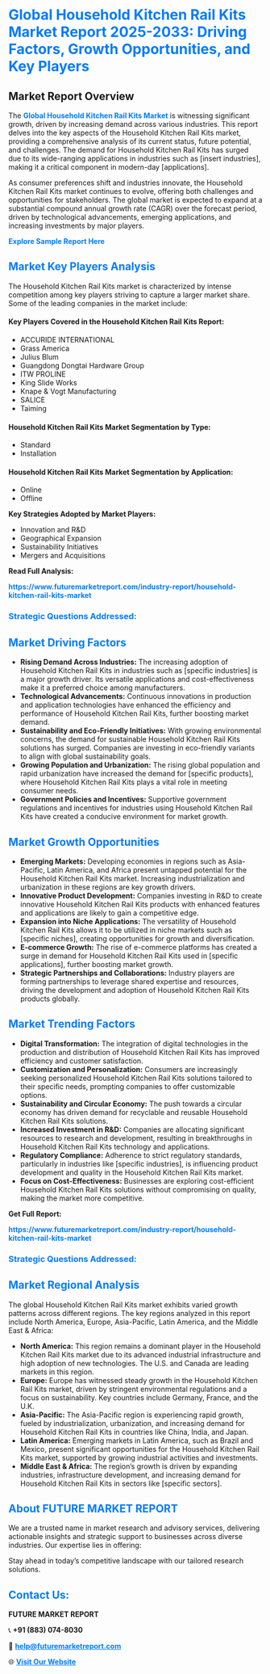 <h1 style="color: #007BFF;">Global Household Kitchen Rail Kits Market Report 2025-2033: Driving Factors, Growth Opportunities, and Key Players</h1>

<section id="overview">
<h2>Market Report Overview</h2>
<p>The <a href="https://www.futuremarketreport.com/industry-report/household-kitchen-rail-kits-market" style="color: #007BFF; text-decoration: none;"><strong>Global Household Kitchen Rail Kits Market</strong></a> is witnessing significant growth, driven by increasing demand across various industries. This report delves into the key aspects of the Household Kitchen Rail Kits market, providing a comprehensive analysis of its current status, future potential, and challenges. The demand for Household Kitchen Rail Kits has surged due to its wide-ranging applications in industries such as [insert industries], making it a critical component in modern-day [applications].</p>
<p>As consumer preferences shift and industries innovate, the Household Kitchen Rail Kits market continues to evolve, offering both challenges and opportunities for stakeholders. The global market is expected to expand at a substantial compound annual growth rate (CAGR) over the forecast period, driven by technological advancements, emerging applications, and increasing investments by major players.</p>
</section>

<section id="overview">
<p><a href="https://www.futuremarketreport.com/request-sample/reportId=28714" style="color: #007BFF; text-decoration: none;"><strong>Explore Sample Report Here</strong></a></p>
</section>

<section id="key-players">
<h2 style="color: #007BFF;">Market Key Players Analysis</h2>
<p>The Household Kitchen Rail Kits market is characterized by intense competition among key players striving to capture a larger market share. Some of the leading companies in the market include:</p>
<h4>Key Players Covered in the Household Kitchen Rail Kits Report:</h4>
<ul><li>ACCURIDE INTERNATIONAL</li><li>Grass America</li><li>Julius Blum</li><li>Guangdong Dongtai Hardware Group</li><li>ITW PROLINE</li><li>King Slide Works</li><li>Knape &amp; Vogt Manufacturing</li><li>SALICE</li><li>Taiming</li></ul>
<h4>Household Kitchen Rail Kits Market Segmentation by Type:</h4>
<ul><li>Standard</li><li>Installation</li></ul>

<h4>Household Kitchen Rail Kits Market Segmentation by Application:</h4>
<ul><li>Online</li><li>Offline</li></ul>
<p><strong>Key Strategies Adopted by Market Players:</strong></p>
<ul>
<li>Innovation and R&D</li>
<li>Geographical Expansion</li>
<li>Sustainability Initiatives</li>
<li>Mergers and Acquisitions</li>
</ul>
</section>

<section>
<p><strong>Read Full Analysis: </strong></p><a href="https://www.futuremarketreport.com/industry-report/household-kitchen-rail-kits-market" style="color: #007BFF; text-decoration: none;"><strong>https://www.futuremarketreport.com/industry-report/household-kitchen-rail-kits-market</strong></a>
<h3 style="color: #007BFF;">Strategic Questions Addressed:</h3>
</section>

<section id="driving-factors">
<h2 style="color: #007BFF;">Market Driving Factors</h2>
<ul>
<li><strong>Rising Demand Across Industries:</strong> The increasing adoption of Household Kitchen Rail Kits in industries such as [specific industries] is a major growth driver. Its versatile applications and cost-effectiveness make it a preferred choice among manufacturers.</li>
<li><strong>Technological Advancements:</strong> Continuous innovations in production and application technologies have enhanced the efficiency and performance of Household Kitchen Rail Kits, further boosting market demand.</li>
<li><strong>Sustainability and Eco-Friendly Initiatives:</strong> With growing environmental concerns, the demand for sustainable Household Kitchen Rail Kits solutions has surged. Companies are investing in eco-friendly variants to align with global sustainability goals.</li>
<li><strong>Growing Population and Urbanization:</strong> The rising global population and rapid urbanization have increased the demand for [specific products], where Household Kitchen Rail Kits plays a vital role in meeting consumer needs.</li>
<li><strong>Government Policies and Incentives:</strong> Supportive government regulations and incentives for industries using Household Kitchen Rail Kits have created a conducive environment for market growth.</li>
</ul>
</section>

<section id="growth-opportunities">
<h2 style="color: #007BFF;">Market Growth Opportunities</h2>
<ul>
<li><strong>Emerging Markets:</strong> Developing economies in regions such as Asia-Pacific, Latin America, and Africa present untapped potential for the Household Kitchen Rail Kits market. Increasing industrialization and urbanization in these regions are key growth drivers.</li>
<li><strong>Innovative Product Development:</strong> Companies investing in R&D to create innovative Household Kitchen Rail Kits products with enhanced features and applications are likely to gain a competitive edge.</li>
<li><strong>Expansion into Niche Applications:</strong> The versatility of Household Kitchen Rail Kits allows it to be utilized in niche markets such as [specific niches], creating opportunities for growth and diversification.</li>
<li><strong>E-commerce Growth:</strong> The rise of e-commerce platforms has created a surge in demand for Household Kitchen Rail Kits used in [specific applications], further boosting market growth.</li>
<li><strong>Strategic Partnerships and Collaborations:</strong> Industry players are forming partnerships to leverage shared expertise and resources, driving the development and adoption of Household Kitchen Rail Kits products globally.</li>
</ul>
</section>

<section id="trending-factors">
<h2 style="color: #007BFF;">Market Trending Factors</h2>
<ul>
<li><strong>Digital Transformation:</strong> The integration of digital technologies in the production and distribution of Household Kitchen Rail Kits has improved efficiency and customer satisfaction.</li>
<li><strong>Customization and Personalization:</strong> Consumers are increasingly seeking personalized Household Kitchen Rail Kits solutions tailored to their specific needs, prompting companies to offer customizable options.</li>
<li><strong>Sustainability and Circular Economy:</strong> The push towards a circular economy has driven demand for recyclable and reusable Household Kitchen Rail Kits solutions.</li>
<li><strong>Increased Investment in R&D:</strong> Companies are allocating significant resources to research and development, resulting in breakthroughs in Household Kitchen Rail Kits technology and applications.</li>
<li><strong>Regulatory Compliance:</strong> Adherence to strict regulatory standards, particularly in industries like [specific industries], is influencing product development and quality in the Household Kitchen Rail Kits market.</li>
<li><strong>Focus on Cost-Effectiveness:</strong> Businesses are exploring cost-efficient Household Kitchen Rail Kits solutions without compromising on quality, making the market more competitive.</li>
</ul>
</section>

<section>
<p><strong>Get Full Report: </strong></p><a href="https://www.futuremarketreport.com/industry-report/household-kitchen-rail-kits-market" style="color: #007BFF; text-decoration: none;"><strong>https://www.futuremarketreport.com/industry-report/household-kitchen-rail-kits-market</strong></a>
<h3 style="color: #007BFF;">Strategic Questions Addressed:</h3>
</section>


<section id="regional-analysis">
<h2 style="color: #007BFF;">Market Regional Analysis</h2>
<p>The global Household Kitchen Rail Kits market exhibits varied growth patterns across different regions. The key regions analyzed in this report include North America, Europe, Asia-Pacific, Latin America, and the Middle East & Africa:</p>
<ul>
<li><strong>North America:</strong> This region remains a dominant player in the Household Kitchen Rail Kits market due to its advanced industrial infrastructure and high adoption of new technologies. The U.S. and Canada are leading markets in this region.</li>
<li><strong>Europe:</strong> Europe has witnessed steady growth in the Household Kitchen Rail Kits market, driven by stringent environmental regulations and a focus on sustainability. Key countries include Germany, France, and the U.K.</li>
<li><strong>Asia-Pacific:</strong> The Asia-Pacific region is experiencing rapid growth, fueled by industrialization, urbanization, and increasing demand for Household Kitchen Rail Kits in countries like China, India, and Japan.</li>
<li><strong>Latin America:</strong> Emerging markets in Latin America, such as Brazil and Mexico, present significant opportunities for the Household Kitchen Rail Kits market, supported by growing industrial activities and investments.</li>
<li><strong>Middle East & Africa:</strong> The region’s growth is driven by expanding industries, infrastructure development, and increasing demand for Household Kitchen Rail Kits in sectors like [specific sectors].</li>
</ul>
</section>

<footer>
<h2 style="color: #007BFF;">About FUTURE MARKET REPORT</h2>
<p>We are a trusted name in market research and advisory services, delivering actionable insights and strategic support to businesses across diverse industries. Our expertise lies in offering:</p>

<p>Stay ahead in today’s competitive landscape with our tailored research solutions.</p>

<h2 style="color: #007BFF;">Contact Us:</h2>
<p><strong>FUTURE MARKET REPORT</strong></p>
<p>📞 <strong>+91 (883) 074-8030</strong></p>
<p>📧 <strong><a href="mailto:help@futuremarketreport.com" style="color: #007BFF;">help@futuremarketreport.com</a></strong></p>
<p>🌐 <strong><a href="https://www.futuremarketreport.com/" style="color: #007BFF;">Visit Our Website</a></strong></p>
</footer>